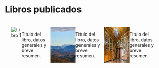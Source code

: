 


<html lang="es">
<head>
  <meta charset="UTF-8">
  <meta name="viewport" content="width=device-width, initial-scale=1">
  
<h1> Libros publicados</h1>

  <link rel="stylesheet" href="style.css">
</head>
  
  <style>
    .contenedor {
      display: flex;
      justify-content: space-around;
      padding: 20px;
    }

    .contenedor img {
      width: 80px; 
      height: auto;
    }
  </style>
</head>
<body>

  <div class="contenedor">
    <img src="Images/Areszt_śledczy_w_Zabrzu.jpg" alt="Libro 1">
  <p>Titulo del libro, datos generales y breve resumen.</p>
  <img src="Images/Madres,_La_Bastide-de-Bousignac_(2).jpg " alt="Libro 2">
     <p>Titulo del libro, datos generales y breve resumen.</p> 
    <img src="Images/Museo_de_la_Catedral_de_Quito,_Quito,_Ecuador,_2015-07-22,_DD_94-96_HDR.JPG " alt="Libro 3">
    <p>Titulo del libro, datos generales y breve resumen.</p>
  </div>
</body>
</html>

